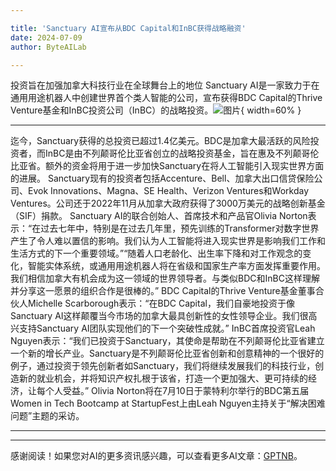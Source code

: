 ```yaml
---

title: 'Sanctuary AI宣布从BDC Capital和InBC获得战略融资'
date: 2024-07-09
author: ByteAILab

---
```


投资旨在加强加拿大科技行业在全球舞台上的地位
Sanctuary AI是一家致力于在通用用途机器人中创建世界首个类人智能的公司，宣布获得BDC Capital的Thrive Venture基金和InBC投资公司（InBC）的战略投资。![图片](https://ai-techpark.com/wp-content/uploads/2024/07/Sanctuary-960x540.jpg){ width=60% }

---
迄今，Sanctuary获得的总投资已超过1.4亿美元。BDC是加拿大最活跃的风险投资者，而InBC是由不列颠哥伦比亚省创立的战略投资基金，旨在惠及不列颠哥伦比亚省。额外的资金将用于进一步加快Sanctuary在将人工智能引入现实世界方面的进展。
Sanctuary现有的投资者包括Accenture、Bell、加拿大出口信贷保险公司、Evok Innovations、Magna、SE Health、Verizon Ventures和Workday Ventures。公司还于2022年11月从加拿大政府获得了3000万美元的战略创新基金（SIF）捐款。
Sanctuary AI的联合创始人、首席技术和产品官Olivia Norton表示：“在过去七年中，特别是在过去几年里，预先训练的Transformer对数字世界产生了令人难以置信的影响。我们认为人工智能将进入现实世界是影响我们工作和生活方式的下一个重要领域。”“随着人口老龄化、出生率下降和对工作观念的变化，智能实体系统，或通用用途机器人将在省级和国家生产率方面发挥重要作用。我们相信加拿大有机会成为这一领域的世界领导者。与类似BDC和InBC这样理解并分享这一愿景的组织合作是很棒的。”
BDC Capital的Thrive Venture基金董事合伙人Michelle Scarborough表示：“在BDC Capital，我们自豪地投资于像Sanctuary AI这样颠覆当今市场的加拿大最具创新性的女性领导企业。我们很高兴支持Sanctuary AI团队实现他们的下一个突破性成就。”
InBC首席投资官Leah Nguyen表示：“我们已投资于Sanctuary，其使命是帮助在不列颠哥伦比亚省建立一个新的增长产业。Sanctuary是不列颠哥伦比亚省创新和创意精神的一个很好的例子，通过投资于领先创新者如Sanctuary，我们将继续发展我们的科技行业，创造新的就业机会，并将知识产权扎根于该省，打造一个更加强大、更可持续的经济，让每个人受益。”
Olivia Norton将在7月10日于蒙特利尔举行的BDC第五届Women in Tech Bootcamp at StartupFest上由Leah Nguyen主持关于“解决困难问题”主题的采访。

---
---
感谢阅读！如果您对AI的更多资讯感兴趣，可以查看更多AI文章：[GPTNB](https://gptnb.com)。